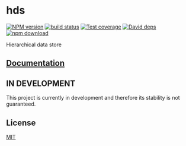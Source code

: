 # hds

  [![NPM version][npm-image]][npm-url]
  [![build status][travis-image]][travis-url]
  [![Test coverage][coveralls-image]][coveralls-url]
  [![David deps][david-image]][david-url]
  [![npm download][download-image]][download-url]

Hierarchical data store

## [Documentation](https://github.com/cheminfo/hds/blob/master/doc/README.md)

## IN DEVELOPMENT

This project is currently in development and therefore its stability is not guaranteed.

## License

  [MIT](./LICENSE)

[npm-image]: https://img.shields.io/npm/v/hds.svg?style=flat-square
[npm-url]: https://www.npmjs.com/package/hds
[travis-image]: https://img.shields.io/travis/cheminfo/hds/master.svg?style=flat-square
[travis-url]: https://travis-ci.org/cheminfo/hds
[coveralls-image]: https://img.shields.io/coveralls/cheminfo-js/chemcalc-extended.svg?style=flat-square
[coveralls-url]: https://coveralls.io/github/cheminfo-js/chemcalc-extended
[david-image]: https://img.shields.io/david/cheminfo/hds.svg?style=flat-square
[david-url]: https://david-dm.org/cheminfo/hds
[download-image]: https://img.shields.io/npm/dm/hds.svg?style=flat-square
[download-url]: https://www.npmjs.com/package/hds
